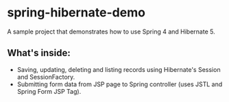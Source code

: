 # spring-hibernate-demo
A sample project that demonstrates how to use Spring 4 and Hibernate 5.

What's inside:
--------------

* Saving, updating, deleting and listing records using Hibernate's Session and SessionFactory.
* Submitting form data from JSP page to Spring controller (uses JSTL and Spring Form JSP Tag). 
